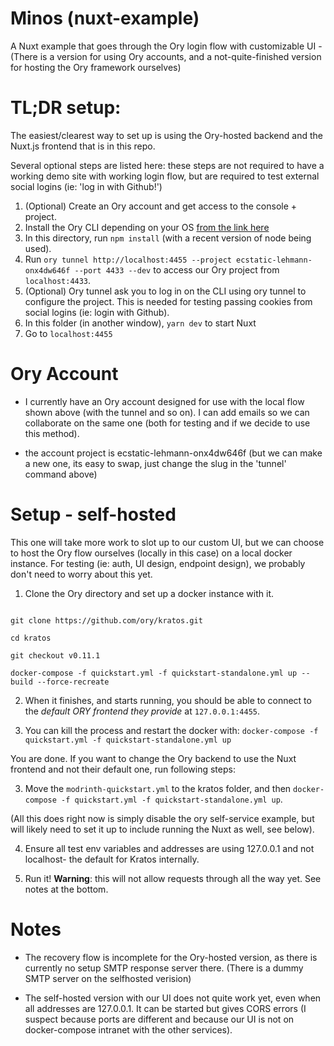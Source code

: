 # Minos (nuxt-example)

A Nuxt example that goes through the Ory login flow with customizable UI
	- (There is a version for using Ory accounts, and a not-quite-finished version for hosting the Ory framework ourselves) 

# TL;DR setup:

The easiest/clearest way to set up is using the Ory-hosted backend and the Nuxt.js frontend that is in this repo.

Several optional steps are listed here: these steps are not required to have a working demo site with working login flow, but are required to test external social logins (ie: 'log in with Github!')

1. (Optional) Create an Ory account and get access to the console + project. 
1. Install the Ory CLI depending on your OS [from the link here](https://www.ory.sh/docs/guides/cli/installation)
2. In this directory, run `npm install` (with a recent version of node being used).
3. Run `ory tunnel http://localhost:4455 --project ecstatic-lehmann-onx4dw646f --port 4433 --dev` to access our Ory project from `localhost:4433`. 
4. (Optional) Ory tunnel ask you to log in on the CLI using ory tunnel to configure the project. This is needed for testing passing cookies from social logins (ie: login with Github).
4. In this folder (in another window), `yarn dev` to start Nuxt
5. Go to `localhost:4455`


# Ory Account

- I currently have an Ory account designed for use with the local flow shown above (with the tunnel and so on). I can add emails so we can collaborate on the same one (both for testing and if we decide to use this method). 

- the account project is ecstatic-lehmann-onx4dw646f (but we can make a new one, its easy to swap, just change the slug in the 'tunnel' command above)

# Setup - self-hosted

This one will take more work to slot up to our custom UI, but we can choose to host the Ory flow ourselves (locally in this case) on a local docker instance. For testing (ie: auth, UI design, endpoint design), we probably don't need to worry about this yet.

1. Clone the Ory directory and set up a docker instance with it.
<code>
git clone https://github.com/ory/kratos.git<br>
cd kratos<br>
git checkout v0.11.1<br>
docker-compose -f quickstart.yml -f quickstart-standalone.yml up --build --force-recreate
</code>

2. When it finishes, and starts running, you should be able to connect to the <i>default ORY frontend they provide</i> at ```127.0.0.1:4455```. 

3. You can kill the process and restart the docker with: ```docker-compose -f quickstart.yml -f quickstart-standalone.yml up```

You are done. If you want to change the Ory backend to use the Nuxt frontend and not their default one, run following steps:

3. Move the ```modrinth-quickstart.yml``` to the kratos folder, and then  ```docker-compose -f quickstart.yml -f quickstart-standalone.yml up```.

(All this does right now is simply disable the ory self-service example, but will likely need to set it up to include running the Nuxt as well, see below).

4. Ensure all test env variables and addresses are using 127.0.0.1 and not localhost- the default for Kratos internally.

4. Run it! <b>Warning</b>: this will not allow requests through all the way yet. See notes at the bottom. 

# Notes

- The recovery flow is incomplete for the Ory-hosted version, as there is currently no setup SMTP response server there. (There is a dummy SMTP server on the selfhosted verision)

- The self-hosted version with our UI does not quite work yet, even when all addresses are 127.0.0.1. It can be started but gives CORS errors (I suspect because ports are different and because our UI is not on docker-compose intranet with the other services).